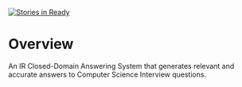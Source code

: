 [![Stories in Ready](https://badge.waffle.io/techcats/qbotio.png?label=ready&title=Ready)](https://waffle.io/techcats/qbotio)
# Overview
An IR Closed-Domain Answering System that generates relevant and accurate answers to Computer Science Interview questions.
